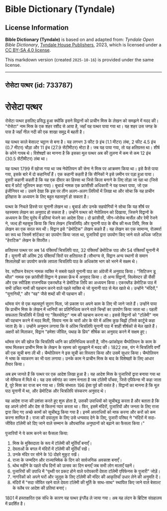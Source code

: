# Bible Dictionary (Tyndale)

## License Information

**Bible Dictionary (Tyndale)** is based on and adapted from: _Tyndale Open Bible Dictionary_, [Tyndale House Publishers](https://tyndaleopenresources.com/), 2023, which is licensed under a [CC BY-SA 4.0 license](https://creativecommons.org/licenses/by-sa/4.0/legalcode.en).

This markdown version (created `2025-10-16`) is provided under the same license.



--------------------------------

## रोसेटा पत्थर (id: 733787)

रोसेटा पत्थर
============

रोसेटा पत्थर इसलिए प्रसिद्ध हुआ क्योंकि इसने विद्वानों को प्राचीन मिस्र के लेखन को समझने में मदद की। "रोसेटा" नाम मिस्र के एक शहर रशीद से आया है, जहाँ यह पत्थर पाया गया था। यह शहर उस जगह के पास है जहाँ नील नदी की एक शाखा समुद्र में बहती है।

यह पत्थर काले बेसाल्ट चट्टान से बना है। यह लगभग 3 फीट 9 इंच (1\.1 मीटर) लंबा, 2 फीट 4\.5 इंच (0\.7 मीटर) चौड़ा और 11 इंच (27\.9 सेंटीमीटर) मोटा है। जब यह पाया गया, तो यह क्षतिग्रस्त था। शीर्ष के कोने गायब थे। विशेषज्ञों का मानना ​​है कि इसका मूल पत्थर अब की तुलना में कम से कम 12 इंच (30\.5 सेंटीमीटर) लंबा था।

यह पत्थर 1799 में खोजा गया था जब नेपोलियन की सेना ने मिस्र पर आक्रमण किया था। इसे कैसे पाया गया, इसके बारे में दो कहानियाँ हैं। एक कहानी कहती है कि सैनिकों ने इसे ज़मीन पर पड़ा हुआ पाया। दूसरी कहानी कहती है कि यह एक दीवार का हिस्सा था जिसे किला बनाने के लिए तोड़ा जा रहा था (जिसे बाद में फ़ोर्ट जूलियन कहा गया)। बूचार्ड नामक एक फ्रांसीसी अधिकारी ने यह पत्थर पाया, जो एक इंजीनियर था। उसने देखा कि इस पर तीन अलग\-अलग लिपियों में लिखा था और सोचा कि यह प्राचीन इतिहास के अध्ययन के लिए बहुत महत्वपूर्ण हो सकता है।

पत्थर के निचले हिस्से पर यूनानी लेखन था। बूचार्ड और उनके सहयोगियों ने सोचा कि यह शीर्ष पर रहस्यमय लेखन का अनुवाद हो सकता है। उन्होंने पत्थर को नेपोलियन को दिखाया, जिसने विद्वानों के अध्ययन के लिए यूरोप में प्रतियां भेजने का आदेश दिया। दो फ्रांसीसी, जीन\-जोसेफ मार्सेल और रेमी रेजने ने, जल्द ही महसूस किया कि चित्र लेखन (चित्रलिपि) और यूनानी पाठ के बीच की मध्य लिपि, मिस्र के लेखन का एक सरल रूप थी। विद्वान इसे "डेमोटिक" लेखन कहते हैं। यह लेखन का एक सामान्य, रोज़मर्रा का रूप था जिसमें शॉर्टकट का उपयोग किया जाता था, पुजारियों द्वारा उपयोग किए जाने वाले अधिक जटिल "हेराटिक" लेखन के विपरीत।

क्षतिग्रस्त पत्थर पर अब 14 पंक्तियाँ चित्रलिपि पाठ, 32 पंक्तियाँ डेमोटिक पाठ और 54 पंक्तियाँ यूनानी में हैं। यूनानी की अंतिम 26 पंक्तियाँ सिरों पर क्षतिग्रस्त हैं।सौभाग्य से, विद्वान अन्य स्थानों से समान शिलालेखों का उपयोग करके लापता चित्रलिपि पाठ के अधिकांश भाग को भरने में सक्षम थे।

रेव. स्टीफन वेस्टन नामक व्यक्ति ने सबसे पहले यूनानी पाठ का अंग्रेजी में अनुवाद किया। "सिटिजन डू थील" नामक एक फ्रांसीसी विद्वान ने इसका फ्रेंच में अनुवाद किया। दो अन्य विद्वानों, सिल्वेस्टर डी सैसी और एक स्वीडिश राजनयिक एकरब्लैड ने डेमोटिक लिपि का अध्ययन किया। एकरब्लैड डेमोटिक पाठ में सभी उचित नामों की पहचान करने वाले पहले व्यक्ति थे जो यूनानी पाठ से मेल खाते थे। उन्होंने "मंदिरों," "यूनानियों," और "वह" जैसे शब्दों की भी पहचान की।

थॉमस यंग से एक महत्वपूर्ण सुराग मिला, जो प्रकाश पर अपने काम के लिए भी जाने जाते हैं। उन्होंने पाया कि प्राचीन मिस्र के लेखन में ध्वनियों का प्रतिनिधित्व करने वाले चिन्हों का उपयोग किया जाता था। पहली सफलता चित्रलिपि में लिखे गए "क्लियोपेट्रा" नाम की पहचान करना था। इससे विद्वानों को "टॉलेमी" नाम की पहचान करने में मदद मिली, सिवाय नाम के चारों ओर के घेरे में अंतिम कुछ चिह्नों (जिसे कार्टूचे कहा जाता है) के। उन्होंने अनुमान लगाया कि ये अंतिम चित्रलिपि यूनानी पाठ में शाही शीर्षकों से मेल खाते हैं। अक्षरों को मिलाकर, विद्वान "हमेशा जीवित, पथाह के प्रिय" शीर्षक का अनुवाद करने में सक्षम हुए।

थॉमस यंग की खोज कि चित्रलिपि ध्वनि का प्रतिनिधित्व करती है, जीन\-फ्रांकोइस चैम्पोलियन के काम के साथ मिलकर प्राचीन मिस्र के लेखन के रहस्य को सुलझाने में मदद की। 1822 तक, यंग ने चित्रलिपि वर्णों की एक सूची बना ली थी। चैम्पोलियन ने इस सूची का विस्तार किया और उसमें सुधार किया। चैम्पोलियन ने भाषा के व्याकरण का भी पता लगाया। उनके काम ने प्राचीन मिस्र के बाद के विशेषज्ञों के लिए आधार तैयार किया।

अब हम जानते हैं कि पत्थर पर एक आदेश लिखा हुआ है। यह आदेश मिस्र के पुजारियों द्वारा बनाया गया था जो मेम्फिस में मिले थे। यह उस वर्षगांठ का जश्न मनाता है जब टॉलेमी पाँचवा, जिसे एपिफेन्स भी कहा जाता है, पूरे मिस्र का राजा बन गया था। तिथि संभवतः 196 ईसा पूर्व की वसंत है। विद्वानों का मानना ​​है कि मूल पाठ यूनानी में था, और डेमोटिक और चित्रलिपि संस्करण अनुवाद थे।

यह आदेश राजा की प्रशंसा करते हुए शुरू होता है, उसकी उपाधियों को सूचीबद्ध करता है और बताता है कि वह अपने लोगों और देश से कितना प्यार करता था। फिर, इसमें मंदिरों, पुजारियों और जनता के लिए राजा द्वारा किए गए अच्छे कामों को सूचीबद्ध किया गया है। इनमें अपराधियों को माफ करना और करों को कम करना शामिल है। राजा की दयालुता के लिए उसे धन्यवाद देने के लिए, पुजारी परिषद ने "मंदिरों में सदा\-जीवित टॉलेमी को दिए जाने वाले सम्मान के औपचारिक अनुष्ठानों को बढ़ाने का फैसला किया।"

पुजारियों ने ये काम करने का फैसला किया:

1. मिस्र के मुक्तिदाता के रूप में टॉलेमी की मूर्तियाँ बनाएँ।
2. देवताओं के बगल में मंदिरों में टॉलेमी की मूर्तियाँ रखें।
3. उनके मंदिर पर सोने के 10 दोहरे मुकुट रखें।
4. राजा के जन्मदिन और राज्याभिषेक के दिन को सार्वजनिक अवकाश बनाएँ।
5. थोथ महीने के पहले पाँच दिनों को उत्सव का दिन बनाएँ जब सभी लोग मालाएँ पहनें।
6. पुजारियों की उपाधि में "पृथ्वी पर प्रकट होने वाले परोपकारी देवता टॉलेमी एपिफेनस के पुजारी" जोड़ें।
7. नागरिकों को अपने घरों और जुलूस के लिए टॉलेमी की मंदिर की आकृतियाँ उधार लेने की अनुमति दें।
8. मंदिरों में "सदा जीवित रहने वाले देवता टॉलेमी की मूर्ति के साथ\-साथ" स्थापित किए जाने वाले बेसाल्ट के स्लैब पर आदेश की प्रतियां बनाएं।

1801 में हस्ताक्षरित एक संधि के कारण यह पत्थर इंग्लैंड ले जाया गया। अब यह लंदन के ब्रिटिश संग्रहालय में प्रदर्शित है।


